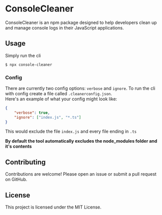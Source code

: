 # ConsoleCleaner

ConsoleCleaner is an npm package designed to help developers clean up and manage console logs in their JavaScript applications.

## Usage

Simply run the cli

```bash
$ npx console-cleaner
```

### Config

There are currently two config options: `verbose` and `ignore`. 
To run the cli with config create a file called `.cleanerconfig.json`.
<br>Here's an example of what your config might look like:

```json
{
    "verbose": true,
    "ignore": ["index.js", "*.ts"]
}
```
This would exclude the file `index.js` and every file ending in `.ts`

**By default the tool automatically excludes the node_modules folder and it's contents**

## Contributing

Contributions are welcome! Please open an issue or submit a pull request on GitHub.

## License

This project is licensed under the MIT License.